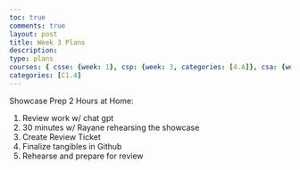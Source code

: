 ```yaml
---
toc: true
comments: true
layout: post
title: Week 3 Plans
description: 
type: plans
courses: { csse: {week: 1}, csp: {week: 3, categories: [4.A]}, csa: {week: 0} }
categories: [C1.4]
---
```


Showcase Prep
2 Hours at Home:

1. Review work w/ chat gpt
2. 30 minutes w/ Rayane rehearsing the showcase
3. Create Review Ticket
4. Finalize tangibles in Github
5. Rehearse and prepare for review
